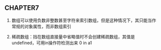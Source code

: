 ## CHAPTER7

1. 数组可以使用负数非整数甚至字符来索引数组，但是这种情况下，其只能当作常规的对象属性，而非数组索引

2. 稀疏数组：挡在数组直接量中省略值时不会创建稀疏数组，其值是undefined，可用in操作符检测出来 0 in a1 